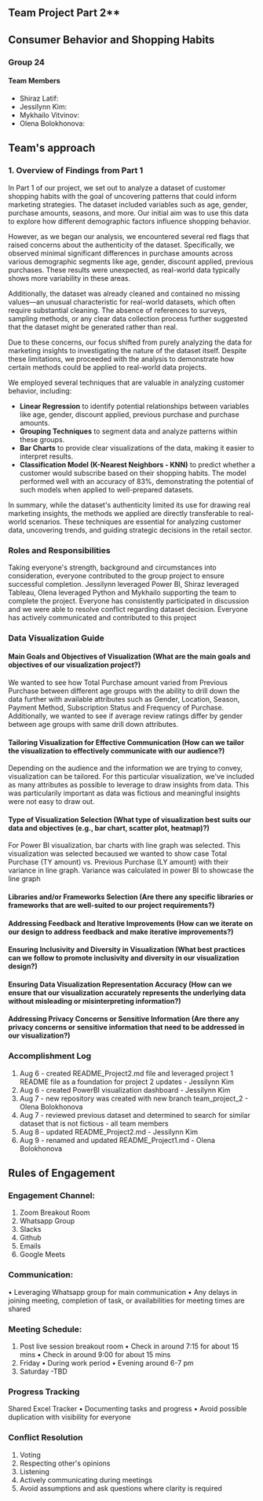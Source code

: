 ## Team Project Part 2**
## Consumer Behavior and Shopping Habits

### Group 24 
#### Team Members 

- Shiraz Latif: 
- Jessilynn Kim:  
- Mykhailo Vitvinov: 
- Olena Bolokhonova: 

## Team's approach 

### 1. Overview of Findings from Part 1

In Part 1 of our project, we set out to analyze a dataset of customer shopping habits with the goal of uncovering patterns that could inform marketing strategies. The dataset included variables such as age, gender, purchase amounts, seasons, and more. Our initial aim was to use this data to explore how different demographic factors influence shopping behavior.

However, as we began our analysis, we encountered several red flags that raised concerns about the authenticity of the dataset. Specifically, we observed minimal significant differences in purchase amounts across various demographic segments like age, gender, discount applied, previous purchases. These results were unexpected, as real-world data typically shows more variability in these areas. 

Additionally, the dataset was already cleaned and contained no missing values—an unusual characteristic for real-world datasets, which often require substantial cleaning. The absence of references to surveys, sampling methods, or any clear data collection process further suggested that the dataset might be generated rather than real.

Due to these concerns, our focus shifted from purely analyzing the data for marketing insights to investigating the nature of the dataset itself. Despite these limitations, we proceeded with the analysis to demonstrate how certain methods could be applied to real-world data projects.

We employed several techniques that are valuable in analyzing customer behavior, including:

- **Linear Regression** to identify potential relationships between variables like age, gender, discount applied, previous purchase and purchase amounts.
- **Grouping Techniques** to segment data and analyze patterns within these groups.
- **Bar Charts** to provide clear visualizations of the data, making it easier to interpret results.
- **Classification Model (K-Nearest Neighbors - KNN)** to predict whether a customer would subscribe based on their shopping habits. The model performed well with an accuracy of 83%, demonstrating the potential of such models when applied to well-prepared datasets.

In summary, while the dataset's authenticity limited its use for drawing real marketing insights, the methods we applied are directly transferable to real-world scenarios. These techniques are essential for analyzing customer data, uncovering trends, and guiding strategic decisions in the retail sector.

### Roles and Responsibilities 
Taking everyone's strength, background and circumstances into consideration, everyone contributed to the group project to ensure successful completion. Jessilynn leveraged Power BI, Shiraz leveraged Tableau, Olena leveraged Python and Mykhailo supporting the team to complete the project. Everyone has consistently participated in discussion and we were able to resolve conflict regarding dataset decision. Everyone has actively communicated and contributed to this project 


### Data Visualization Guide 

#### Main Goals and Objectives of Visualization (What are the main goals and objectives of our visualization project?)
We wanted to see how Total Purchase amount varied from Previous Purchase between different age groups with the ability to drill down the data further with available attributes such as Gender, Location, Season, Payment Method, Subscription Status and Frequency of Purchase. Additionally, we wanted to see if average review ratings differ by gender between age groups with same drill down attributes. 
#### Tailoring Visualization for Effective Communication (How can we tailor the visualization to effectively communicate with our audience?)
Depending on the audience and the information we are trying to convey, visualization can be tailored. For this particular visualization, we've included as many attributes as possible to leverage to draw insights from data. This was particularily important as data was fictious and meaningful insights were not easy to draw out. 
#### Type of Visualization Selection (What type of visualization best suits our data and objectives (e.g., bar chart, scatter plot, heatmap)?)
For Power BI visualization, bar charts with line graph was selected. This visualization was selected becaused we wanted to show case Total Purchase (TY amount) vs. Previous Purchase (LY amount) with their variance in line graph. Variance was calculated in power BI to showcase the line graph 
#### Libraries and/or Frameworks Selection (Are there any specific libraries or frameworks that are well-suited to our project requirements?)
#### Addressing Feedback and Iterative Improvements (How can we iterate on our design to address feedback and make iterative improvements?)
#### Ensuring Inclusivity and Diversity in Visualization (What best practices can we follow to promote inclusivity and diversity in our visualization design?)
#### Ensuring Data Visualization Representation Accuracy (How can we ensure that our visualization accurately represents the underlying data without misleading or misinterpreting information?)
#### Addressing Privacy Concerns or Sensitive Information (Are there any privacy concerns or sensitive information that need to be addressed in our visualization?)

### Accomplishment Log
1. Aug 6 - created README_Project2.md file and leveraged project 1 README file as a foundation for project 2 updates - Jessilynn Kim
2. Aug 6 - created PowerBI visualization dashboard - Jessilynn Kim
3. Aug 7 - new repository was created with new branch team_project_2 - Olena Bolokhonova
4. Aug 7 - reviewed previous dataset and determined to search for similar dataset that is not fictious - all team members
5. Aug 8 - updated README_Project2.md - Jessilynn Kim
6. Aug 9 - renamed and updated README_Project1.md - Olena Bolokhonova


## Rules of Engagement 
### Engagement Channel:
1. Zoom Breakout Room
2. Whatsapp Group
3. Slacks
4. Github
5. Emails
6. Google Meets

### Communication:
• Leveraging Whatsapp group for main communication
• Any delays in joining meeting, completion of task, or availabilities for meeting times are shared 

### Meeting Schedule:
1. Post live session breakout room 
    • Check in around 7:15 for about 15 mins
    • Check in around 9:00 for about 15 mins
2. Friday
    • During work period 
    • Evening around 6-7 pm 
3. Saturday -TBD

### Progress Tracking
Shared Excel Tracker
    • Documenting tasks and progress
    • Avoid possible duplication with visibility for everyone

### Conflict Resolution 
1. Voting
2. Respecting other's opinions
3. Listening
4. Actively communicating during meetings
5. Avoid assumptions and ask questions where clarity is required 



